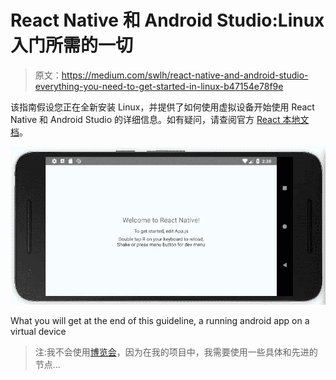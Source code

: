 # React Native 和 Android Studio:Linux 入门所需的一切

> 原文：<https://medium.com/swlh/react-native-and-android-studio-everything-you-need-to-get-started-in-linux-b47154e78f9e>

该指南假设您正在全新安装 Linux，并提供了如何使用虚拟设备开始使用 React Native 和 Android Studio 的详细信息。如有疑问，请查阅官方 [React 本地文档](https://facebook.github.io/react-native/docs/getting-started)。

![](img/cf1a75d3b1a2c7ae134e4ae4d103e511.png)

What you will get at the end of this guideline, a running android app on a virtual device

> 注:我不会使用[博览会](https://expo.io/)，因为在我的项目中，我需要使用一些具体和先进的节点…